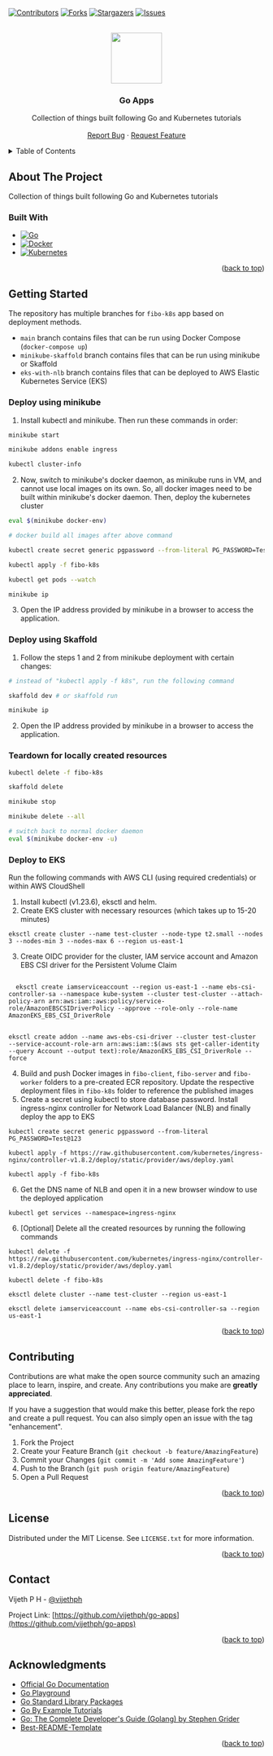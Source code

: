 <a name="readme-top"></a>

[![Contributors][contributors-shield]][contributors-url]
[![Forks][forks-shield]][forks-url]
[![Stargazers][stars-shield]][stars-url]
[![Issues][issues-shield]][issues-url]


<!-- PROJECT LOGO -->
<br />
<div align="center">
  <a href="https://github.com/vijethph/go-apps">
    <img src="https://upload.wikimedia.org/wikipedia/commons/0/05/Go_Logo_Blue.svg" width="100" height="100" >
  </a>

<h3 align="center">Go Apps</h3>

  <p align="center">
    Collection of things built following Go and Kubernetes tutorials
    <br />
    <br />
    <a href="https://github.com/vijethph/go-apps/issues">Report Bug</a>
    ·
    <a href="https://github.com/vijethph/go-apps/issues">Request Feature</a>
  </p>
</div>



<!-- TABLE OF CONTENTS -->
<details>
  <summary>Table of Contents</summary>
  <ol>
    <li>
      <a href="#about-the-project">About The Project</a>
      <ul>
        <li><a href="#built-with">Built With</a></li>
      </ul>
    </li>
    <li>
      <a href="#getting-started">Getting Started</a>
      <ul>
        <li><a href="#deploy-using-minikube">Deploy using minikube</a></li>
        <li><a href="#deploy-using-skaffold">Deploy using Skaffold</a></li>
        <li><a href="#teardown-for-locally-created-resources">Teardown for locally created resources</a></li>
        <li><a href="#deploy-to-eks">Deploy to EKS</a></li>
      </ul>
    </li>
    <li><a href="#contributing">Contributing</a></li>
    <li><a href="#license">License</a></li>
    <li><a href="#contact">Contact</a></li>
    <li><a href="#acknowledgments">Acknowledgments</a></li>
  </ol>
</details>



<!-- ABOUT THE PROJECT -->
## About The Project

Collection of things built following Go and Kubernetes tutorials


### Built With

* [![Go][Go]][go-url]
* [![Docker][Docker]][docker-url]
* [![Kubernetes][Kubernetes]][kubernetes-url]


<p align="right">(<a href="#readme-top">back to top</a>)</p>

<!-- GETTING STARTED -->
## Getting Started

The repository has multiple branches for `fibo-k8s` app based on deployment methods. 

- `main` branch contains files that can be run using Docker Compose (`docker-compose up`)
- `minikube-skaffold` branch contains files that can be run using minikube or Skaffold
- `eks-with-nlb` branch contains files that can be deployed to AWS Elastic Kubernetes Service (EKS)

### Deploy using minikube

1. Install kubectl and minikube. Then run these commands in order:
  ```bash
  minikube start

  minikube addons enable ingress

  kubectl cluster-info
  ```
2. Now, switch to minikube's docker daemon, as minikube runs in VM, and cannot use local images on its own. So, all docker images need to be built within minikube's docker daemon. Then, deploy the kubernetes cluster
  ```bash
  eval $(minikube docker-env)

  # docker build all images after above command

  kubectl create secret generic pgpassword --from-literal PG_PASSWORD=Test@123

  kubectl apply -f fibo-k8s

  kubectl get pods --watch

  minikube ip
  ```
3. Open the IP address provided by minikube in a browser to access the application. 

### Deploy using Skaffold

1. Follow the steps 1 and 2 from minikube deployment with certain changes:
  ```bash
  # instead of "kubectl apply -f k8s", run the following command
  
  skaffold dev # or skaffold run

  minikube ip
  ```
2. Open the IP address provided by minikube in a browser to access the application. 

### Teardown for locally created resources
```bash
kubectl delete -f fibo-k8s

skaffold delete

minikube stop

minikube delete --all

# switch back to normal docker daemon
eval $(minikube docker-env -u)
```

### Deploy to EKS

Run the following commands with AWS CLI (using required credentials) or within AWS CloudShell
1. Install kubectl (v1.23.6), eksctl and helm.
2. Create EKS cluster with necessary resources (which takes up to 15-20 minutes)
  ```
  eksctl create cluster --name test-cluster --node-type t2.small --nodes 3 --nodes-min 3 --nodes-max 6 --region us-east-1
  ```
3. Create OIDC provider for the cluster, IAM service account and Amazon EBS CSI driver for the Persistent Volume Claim
  <code>
  eksctl create iamserviceaccount --region us-east-1 --name ebs-csi-controller-sa --namespace kube-system --cluster test-cluster --attach-policy-arn arn:aws:iam::aws:policy/service-role/AmazonEBSCSIDriverPolicy --approve --role-only --role-name AmazonEKS_EBS_CSI_DriverRole

  eksctl create addon --name aws-ebs-csi-driver --cluster test-cluster --service-account-role-arn arn:aws:iam::$(aws sts get-caller-identity --query Account --output text):role/AmazonEKS_EBS_CSI_DriverRole --force
  </code>

4. Build and push Docker images in `fibo-client`, `fibo-server` and `fibo-worker` folders to a pre-created ECR repository. Update the respective deployment files in `fibo-k8s` folder to reference the published images
5. Create a secret using kubectl to store database password. Install ingress-nginx controller for Network Load Balancer (NLB) and finally deploy the app to EKS
  ```
  kubectl create secret generic pgpassword --from-literal PG_PASSWORD=Test@123

  kubectl apply -f https://raw.githubusercontent.com/kubernetes/ingress-nginx/controller-v1.8.2/deploy/static/provider/aws/deploy.yaml

  kubectl apply -f fibo-k8s
  ```
6. Get the DNS name of NLB and open it in a new browser window to use the deployed application
  ```
  kubectl get services --namespace=ingress-nginx
  ```
6. [Optional] Delete all the created resources by running the following commands
  ```
  kubectl delete -f https://raw.githubusercontent.com/kubernetes/ingress-nginx/controller-v1.8.2/deploy/static/provider/aws/deploy.yaml

  kubectl delete -f fibo-k8s

  eksctl delete cluster --name test-cluster --region us-east-1

  eksctl delete iamserviceaccount --name ebs-csi-controller-sa --region us-east-1
  ```

<p align="right">(<a href="#readme-top">back to top</a>)</p>

<!-- CONTRIBUTING -->
## Contributing

Contributions are what make the open source community such an amazing place to learn, inspire, and create. Any contributions you make are **greatly appreciated**.

If you have a suggestion that would make this better, please fork the repo and create a pull request. You can also simply open an issue with the tag "enhancement".

1. Fork the Project
2. Create your Feature Branch (`git checkout -b feature/AmazingFeature`)
3. Commit your Changes (`git commit -m 'Add some AmazingFeature'`)
4. Push to the Branch (`git push origin feature/AmazingFeature`)
5. Open a Pull Request

<p align="right">(<a href="#readme-top">back to top</a>)</p>



<!-- LICENSE -->
## License

Distributed under the MIT License. See `LICENSE.txt` for more information.

<p align="right">(<a href="#readme-top">back to top</a>)</p>



<!-- CONTACT -->
## Contact

Vijeth P H - [@vijethph](https://github.com/vijethph)

Project Link: [https://github.com/vijethph/go-apps](https://github.com/vijethph/go-apps)

<p align="right">(<a href="#readme-top">back to top</a>)</p>



<!-- ACKNOWLEDGMENTS -->
## Acknowledgments

* [Official Go Documentation](https://go.dev/doc/)
* [Go Playground](https://go.dev/play/)
* [Go Standard Library Packages](https://pkg.go.dev/std)
* [Go By Example Tutorials](https://gobyexample.com/)
* [Go: The Complete Developer's Guide (Golang) by Stephen Grider](https://www.udemy.com/course/go-the-complete-developers-guide/)
* [Best-README-Template](https://github.com/othneildrew/Best-README-Template)

<p align="right">(<a href="#readme-top">back to top</a>)</p>



<!-- MARKDOWN LINKS & IMAGES -->
<!-- https://www.markdownguide.org/basic-syntax/#reference-style-links -->
[contributors-shield]: https://img.shields.io/github/contributors/vijethph/go-apps.svg?style=flat-square
[contributors-url]: https://github.com/vijethph/go-apps/graphs/contributors
[forks-shield]: https://img.shields.io/github/forks/vijethph/go-apps.svg?style=flat-square
[forks-url]: https://github.com/vijethph/go-apps/network/members
[stars-shield]: https://img.shields.io/github/stars/vijethph/go-apps.svg?style=flat-square
[stars-url]: https://github.com/vijethph/go-apps/stargazers
[issues-shield]: https://img.shields.io/github/issues/vijethph/go-apps.svg?style=flat-square
[issues-url]: https://github.com/vijethph/go-apps/issues
[Go]: https://img.shields.io/badge/Go-00ADD8?style=for-the-badge&logo=go&logoColor=white
[go-url]: https://go.dev/doc/
[Docker]: https://img.shields.io/badge/Docker-2CA5E0?style=for-the-badge&logo=docker&logoColor=white
[docker-url]: https://docs.docker.com/
[Kubernetes]: https://img.shields.io/badge/kubernetes-326ce5.svg?&style=for-the-badge&logo=kubernetes&logoColor=white
[kubernetes-url]: https://kubernetes.io/docs/home/